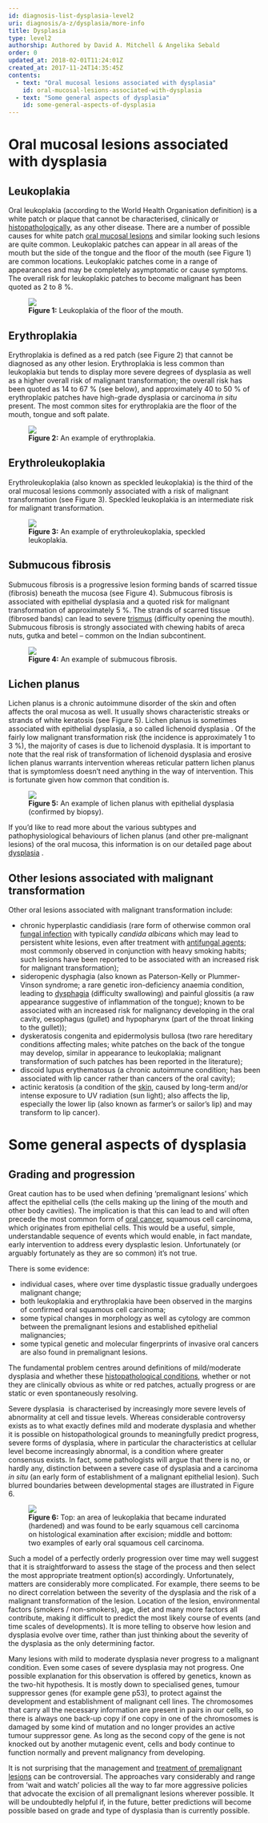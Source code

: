 ```yaml
---
id: diagnosis-list-dysplasia-level2
uri: diagnosis/a-z/dysplasia/more-info
title: Dysplasia
type: level2
authorship: Authored by David A. Mitchell & Angelika Sebald
order: 0
updated_at: 2018-02-01T11:24:01Z
created_at: 2017-11-24T14:35:45Z
contents:
  - text: "Oral mucosal lesions associated with dysplasia"
    id: oral-mucosal-lesions-associated-with-dysplasia
  - text: "Some general aspects of dysplasia"
    id: some-general-aspects-of-dysplasia
---
```


<h1 id="oral-mucosal-lesions-associated-with-dysplasia">Oral mucosal lesions associated with dysplasia</h1>
<h2>Leukoplakia</h2>
<p>Oral leukoplakia (according to the World Health Organisation
    definition) is a white patch or plaque that cannot be characterised,
    clinically or <a href="/diagnosis/tests/biopsy/detailed">histopathologically</a>,
    as any other disease. There are a number of possible causes
    for white patch <a href="/diagnosis/a-z/oral-mucosal-lesion">oral mucosal lesions</a>    and similar looking such lesions are quite common. Leukoplakic
    patches can appear in all areas of the mouth but the side
    of the tongue and the floor of the mouth (see Figure 1) are
    common locations. Leukoplakic patches come in a range of
    appearances and may be completely asymptomatic or cause symptoms.
    The overall risk for leukoplakic patches to become malignant
    has been quoted as 2 to 8 %.</p>
<figure><img src="/diagnosis-list-dysplasia-level2-figure1.jpg">
    <figcaption><strong>Figure 1:</strong> Leukoplakia of the floor of the
        mouth.</figcaption>
</figure>
<h2>Erythroplakia</h2>
<p>Erythroplakia is defined as a red patch (see Figure 2) that cannot
    be diagnosed as any other lesion. Erythroplakia is less common
    than leukoplakia but tends to display more severe degrees
    of dysplasia as well as a higher overall risk of malignant
    transformation; the overall risk has been quoted as 14 to
    67 % (see below), and approximately 40 to 50 % of erythroplakic
    patches have high-grade dysplasia or carcinoma <i>in situ</i>    present. The most common sites for erythroplakia are the
    floor of the mouth, tongue and soft palate.</p>
<figure><img src="/diagnosis-list-dysplasia-level2-figure2.jpg">
    <figcaption><strong>Figure 2:</strong> An example of erythroplakia.</figcaption>
</figure>
<h2>Erythroleukoplakia</h2>
<p>Erythroleukoplakia (also known as speckled leukoplakia) is the
    third of the oral mucosal lesions commonly associated with
    a risk of malignant transformation (see Figure 3). Speckled
    leukoplakia is an intermediate risk for malignant transformation.</p>
<figure><img src="/diagnosis-list-dysplasia-level2-figure3.jpg">
    <figcaption><strong>Figure 3:</strong> An example of erythroleukoplakia,
        speckled leukoplakia.</figcaption>
</figure>
<h2>Submucous fibrosis</h2>
<p>Submucous fibrosis is a progressive lesion forming bands of scarred
    tissue (fibrosis) beneath the mucosa (see Figure 4). Submucous
    fibrosis is associated with epithelial dysplasia and a quoted
    risk for malignant transformation of approximately 5 %. The
    strands of scarred tissue (fibrosed bands) can lead to severe
    <a href="/diagnosis/a-z/trismus">trismus</a> (difficulty
    opening the mouth). Submucous fibrosis is strongly associated
    with chewing habits of areca nuts, gutka and betel – common
    on the Indian subcontinent.</p>
<figure><img src="/diagnosis-list-dysplasia-level2-figure4.jpg">
    <figcaption><strong>Figure 4:</strong> An example of submucous fibrosis.</figcaption>
</figure>
<h2>Lichen planus</h2>
<p>Lichen planus is a chronic autoimmune disorder of the skin and
    often affects the oral mucosa as well. It usually shows characteristic
    streaks or strands of white keratosis (see Figure 5). Lichen
    planus is sometimes associated with epithelial dysplasia,
    a so called lichenoid dysplasia . Of the fairly low malignant
    transformation risk (the incidence is approximately 1 to
    3 %), the majority of cases is due to lichenoid dysplasia.
    It is important to note that the real risk of transformation
    of lichenoid dysplasia and erosive lichen planus warrants
    intervention whereas reticular pattern lichen planus that
    is symptomless doesn’t need anything in the way of intervention.
    This is fortunate given how common that condition is.</p>
<figure><img src="/diagnosis-list-dysplasia-level2-figure5.jpg">
    <figcaption><strong>Figure 5:</strong> An example of lichen planus with
        epithelial dysplasia (confirmed by biopsy).</figcaption>
</figure>
<aside>
    <p>If you’d like to read more about the various subtypes and
        pathophysiological behaviours of lichen planus (and other
        pre-malignant lesions) of the oral mucosa, this information
        is on our detailed page about <a href="/diagnosis/a-z/dysplasia/detailed">dysplasia</a>        .</p>
</aside>
<h2>Other lesions associated with malignant transformation</h2>
<p>Other oral lesions associated with malignant transformation include:</p>
<ul>
    <li>chronic hyperplastic candidiasis (rare form of otherwise
        common oral <a href="/diagnosis/a-z/infection">fungal infection</a>        with typically <i>candida albicans</i> which may lead
        to persistent white lesions, even after treatment with
        <a href="/treatment/other/medication/infection">antifungal agents</a>;
        most commonly observed in conjunction with heavy smoking
        habits; such lesions have been reported to be associated
        with an increased risk for malignant transformation);</li>
    <li>sideropenic dysphagia (also known as Paterson-Kelly or Plummer-Vinson
        syndrome; a rare genetic iron-deficiency anaemia condition,
        leading to <a href="/diagnosis/a-z/dysphagia">dysphagia</a>        (difficulty swallowing) and painful glossitis (a raw
        appearance suggestive of inflammation of the tongue);
        known to be associated with an increased risk for malignancy
        developing in the oral cavity, oesophagus (gullet) and
        hypopharynx (part of the throat linking to the gullet));</li>
    <li>dyskeratosis congenita and epidermolysis bullosa (two rare
        hereditary conditions affecting males; white patches
        on the back of the tongue may develop, similar in appearance
        to leukoplakia; malignant transformation of such patches
        has been reported in the literature);</li>
    <li>discoid lupus erythematosus (a chronic autoimmune condition;
        has been associated with lip cancer rather than cancers
        of the oral cavity);</li>
    <li>actinic keratosis (a condition of the <a href="/diagnosis/a-z/cancer/facial-skin">skin</a>,
        caused by long-term and/or intense exposure to UV radiation
        (sun light); also affects the lip, especially the lower
        lip (also known as farmer’s or sailor’s lip) and may
        transform to lip cancer).</li>
</ul>
<h1 id="some-general-aspects-of-dysplasia">Some general aspects of dysplasia</h1>
<h2>Grading and progression</h2>
<p>Great caution has to be used when defining ‘premalignant lesions’
    which affect the epithelial cells (the cells making up the
    lining of the mouth and other body cavities). The implication
    is that this can lead to and will often precede the most
    common form of <a href="/diagnosis/a-z/cancer/mouth-cancer">oral cancer</a>,
    squamous cell carcinoma, which originates from epithelial
    cells. This would be a useful, simple, understandable sequence
    of events which would enable, in fact mandate, early intervention
    to address every dysplastic lesion. Unfortunately (or arguably
    fortunately as they are so common) it’s not true.</p>
<p>There is some evidence:</p>
<ul>
    <li>individual cases, where over time dysplastic tissue gradually
        undergoes malignant change;</li>
    <li>both leukoplakia and erythroplakia have been observed in
        the margins of confirmed oral squamous cell carcinoma;</li>
    <li>some typical changes in morphology as well as cytology are
        common between the premalignant lesions and established
        epithelial malignancies;</li>
    <li>some typical genetic and molecular fingerprints of invasive
        oral cancers are also found in premalignant lesions.</li>
</ul>
<p>The fundamental problem centres around definitions of mild/moderate
    dysplasia and whether these <a href="/diagnosis/tests/biopsy/detailed">histopathological conditions</a>,
    whether or not they are clinically obvious as white or red
    patches, actually progress or are static or even spontaneously
    resolving.</p>
<p>Severe dysplasia  is characterised by increasingly more severe
    levels of abnormality at cell and tissue levels. Whereas
    considerable controversy exists as to what exactly defines
    mild and moderate dysplasia and whether it is possible on
    histopathological grounds to meaningfully predict progress,
    severe forms of dysplasia, where in particular the characteristics
    at cellular level become increasingly abnormal, is a condition
    where greater consensus exists. In fact, some pathologists
    will argue that there is no, or hardly any, distinction between
    a severe case of dysplasia and a carcinoma <i>in situ</i>    (an early form of establishment of a malignant epithelial
    lesion). Such blurred boundaries between developmental stages
    are illustrated in Figure 6.</p>
<figure><img src="/diagnosis-list-dysplasia-level2-figure6.jpg">
    <figcaption><strong>Figure 6:</strong> Top: an area of leukoplakia that
        became indurated (hardened) and was found to be early
        squamous cell carcinoma on histological examination after
        excision; middle and bottom: two examples of early oral
        squamous cell carcinoma.</figcaption>
</figure>
<p>Such a model of a perfectly orderly progression over time may
    well suggest that it is straightforward to assess the stage
    of the process and then select the most appropriate treatment
    option(s) accordingly. Unfortunately, matters are considerably
    more complicated. For example, there seems to be no direct
    correlation between the severity of the dysplasia and the
    risk of a malignant transformation of the lesion. Location
    of the lesion, environmental factors (smokers / non-smokers),
    age, diet and many more factors all contribute, making it
    difficult to predict the most likely course of events (and
    time scales of developments). It is more telling to observe
    how lesion and dysplasia evolve over time, rather than just
    thinking about the severity of the dysplasia as the only
    determining factor.</p>
<p>Many lesions with mild to moderate dysplasia never progress to
    a malignant condition. Even some cases of severe dysplasia
    may not progress. One possible explanation for this observation
    is offered by genetics, known as the two-hit hypothesis.
    It is mostly down to specialised genes, tumour suppressor
    genes (for example gene p53), to protect against the development
    and establishment of malignant cell lines. The chromosomes
    that carry all the necessary information are present in pairs
    in our cells, so there is always one back-up copy if one
    copy in one of the chromosomes is damaged by some kind of
    mutation and no longer provides an active tumour suppressor
    gene. As long as the second copy of the gene is not knocked
    out by another mutagenic event, cells and body continue to
    function normally and prevent malignancy from developing.</p>
<p>It is not surprising that the management and <a href="/treatment/surgery/dysplasia">treatment of premalignant lesions</a>    can be controversial. The approaches vary considerably and
    range from ‘wait and watch’ policies all the way to far more
    aggressive policies that advocate the excision of all premalignant
    lesions wherever possible. It will be undoubtedly helpful
    if, in the future, better predictions will become possible
    based on grade and type of dysplasia than is currently possible.</p>
